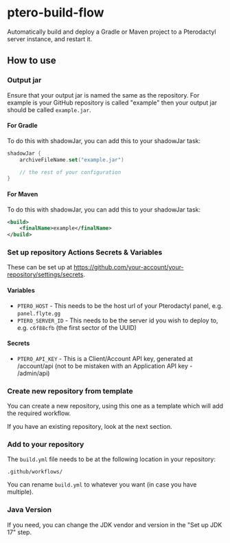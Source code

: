 # ptero-build-flow
Automatically build and deploy a Gradle or Maven project to a Pterodactyl server instance, and restart it.

## How to use

### Output jar

Ensure that your output jar is named the same as the repository. For example is your GitHub repository is called "example" then your output jar should be called `example.jar`.

#### For Gradle
To do this with shadowJar, you can add this to your shadowJar task:
```kt
shadowJar {
    archiveFileName.set("example.jar")

    // the rest of your configuration
}
```

#### For Maven
To do this with shadowJar, you can add this to your shadowJar task:
```xml
<build>
    <finalName>example</finalName>
</build>
```

### Set up repository Actions Secrets & Variables

These can be set up at https://github.com/your-account/your-repository/settings/secrets.

#### Variables

- `PTERO_HOST` - This needs to be the host url of your Pterodactyl panel, e.g. `panel.flyte.gg`
- `PTERO_SERVER_ID` - This needs to be the server id you wish to deploy to, e.g. `c6f88cfb` (the first sector of the UUID)

#### Secrets

- `PTERO_API_KEY` - This is a Client/Account API key, generated at /account/api (not to be mistaken with an Application API key - /admin/api)

### Create new repository from template

You can create a new repository, using this one as a template which will add the required workflow.

If you have an existing repository, look at the next section.

### Add to your repository

The `build.yml` file needs to be at the following location in your repository:
```
.github/workflows/
```
You can rename `build.yml` to whatever you want (in case you have multiple).

### Java Version

If you need, you can change the JDK vendor and version in the "Set up JDK 17" step.
